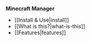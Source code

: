 **Minecraft Manager**
- [[Install & Use|install]]
- [[What is this?|what-is-this]]
- [[Features|features]]